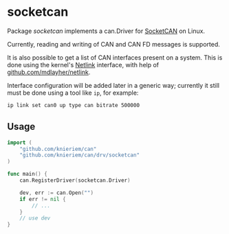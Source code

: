 # socketcan

Package *socketcan* implements a can.Driver for [SocketCAN] on Linux.

Currently, reading and writing of CAN and CAN FD messages is supported.

It is also possible to get a list of CAN interfaces present on a system. This is done
using the kernel's [Netlink] interface, with help of [github.com/mdlayher/netlink].

Interface configuration will be added later in a generic way;
currently it still must be done using a tool like `ip`,
for example:

```sh
ip link set can0 up type can bitrate 500000
```

## Usage

```Go
import (
	"github.com/knieriem/can"
	"github.com/knieriem/can/drv/socketcan"
)

func main() {
	can.RegisterDriver(socketcan.Driver)

	dev, err := can.Open("")
	if err != nil {
		// ...
	}
	// use dev
}
```

[SocketCAN]: https://docs.kernel.org/networking/can.html
[Netlink]: https://en.wikipedia.org/wiki/Netlink
[github.com/mdlayher/netlink]: https://github.com/mdlayher/netlink
